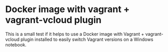 # Docker image with vagrant + vagrant-vcloud plugin

This is a small test if it helps to use a Docker image with Vagrant + vagrant-vcloud plugin installed to easily switch Vagrant versions on a Windows notebook.
